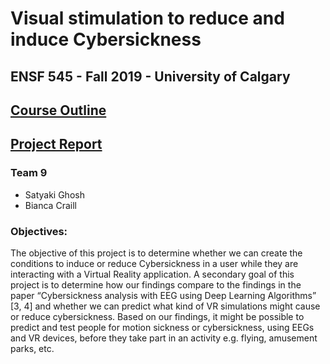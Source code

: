 # Visual stimulation to reduce and induce Cybersickness

## ENSF 545 - Fall 2019 - University of Calgary

## [Course Outline](http://contacts.ucalgary.ca/info/enel/courses/f19/ENSF545)

## [Project Report](https://drive.google.com/open?id=1PNN6nDOhE9Fhgar1Pugd4t-r_3lJec5rEHSNanetqSM)

### Team 9

- Satyaki Ghosh
- Bianca Craill

### Objectives:

The objective of this project is to determine whether we can create the conditions to induce or reduce Cybersickness in a user while they are interacting with a Virtual Reality application. A secondary goal of this project is to determine how our findings compare to the findings in the paper “Cybersickness analysis with EEG using Deep Learning Algorithms” [3, 4] and whether we can predict what kind of VR simulations might cause or reduce cybersickness. Based on our findings, it might be possible to predict and test people for motion sickness or cybersickness, using EEGs and VR devices, before they take part in an activity e.g. flying, amusement parks, etc.
